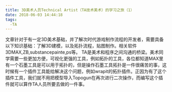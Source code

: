 ```yaml
---
title: 3D美术人员Technical Artist（TA技术美术）的学习之旅（1）
date: 2018-06-03 14:44:18
tags:
  -TA
---
```


文章针对于有一定3D美术基础，并了解次时代游戏制作流程的开发者，需要具备以下知识基础：了解3D建模，以及拓扑流程，贴图制作。相关软件3DMAX,ZB,substancepainte,ps等。
TA是美术和程序之间沟通的桥梁。美术同学需要一些更加方便，可视化更强的工具，例如拓扑的工具，各位都知道MAX里有一个石墨工具是可以用于拓扑的，但是操作石墨工具拓扑是一件很痛苦的事，这时候有一个插件工具能给解决这个问题，例如wrapit的拓扑插件。正因为有了这个插件工具，我们就不用把模型导入Topogun在再次进行二次操作，而编写这个插件就可以算作TA人员所要去做的一件事。

